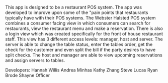This app is designed to be a restaurant POS system. The app was developed to improve upon some of the "pain points that restaurants typically have with their POS systems. The Webster Halsted POS system combines a consumer facing view in which consumers can search for restaurants, view the restaurant menu and make a reservation. There is also a login view which was created specifically for the front of house restaurant staff. This view has 3 different access levels: manager, host and server. The server is able to change the table status, enter the tables order, get the check for the customer and even split the bill if the party desires to have split checks. The host and manager are able to view upcoming reservations and assign servers to tables. 


Developers:
Hannah Willis
Andrea Minhas
Kathy Zhang
Steve Lucas
Ryan Brode
Shayne Officer

